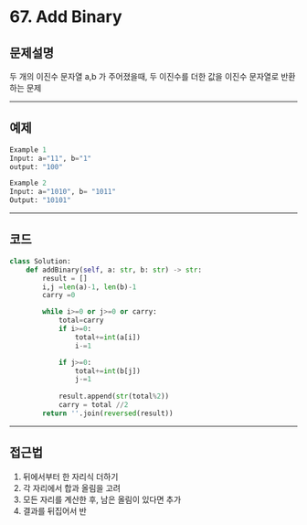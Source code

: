 # 67. Add Binary

## 문제설명

두 개의 이진수 문자열 a,b 가 주어졌을때,  두 이진수를 더한 값을 이진수 문자열로 반환하는 문제

---

## 예제

```python
Example 1
Input: a="11", b="1"
output: "100"

Example 2
Input: a="1010", b= "1011"
Output: "10101"
```

---

## 코드

```python
class Solution:
    def addBinary(self, a: str, b: str) -> str:
        result = []
        i,j =len(a)-1, len(b)-1
        carry =0

        while i>=0 or j>=0 or carry:
            total=carry
            if i>=0:
                total+=int(a[i])
                i-=1

            if j>=0:
                total+=int(b[j])
                j-=1
            
            result.append(str(total%2))
            carry = total //2
        return ''.join(reversed(result))
```

---

## 접근법

1. 뒤에서부터 한 자리식 더하기
2. 각 자리에서 합과 올림을 고려
3. 모든 자리를 계산한 후, 남은 올림이 있다면 추가
4. 결과를 뒤집어서 반